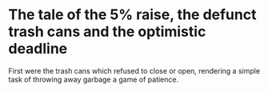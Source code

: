 # The tale of the 5% raise, the defunct trash cans and the optimistic deadline

First were the trash cans which refused to close or open, rendering a simple task of throwing away garbage a game of patience. 
